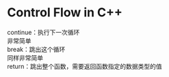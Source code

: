 # Control Flow in C++  
continue：执行下一次循环  
非常简单  
break：跳出这个循环  
同样非常简单  
return：跳出整个函数，需要返回函数指定的数据类型的值  